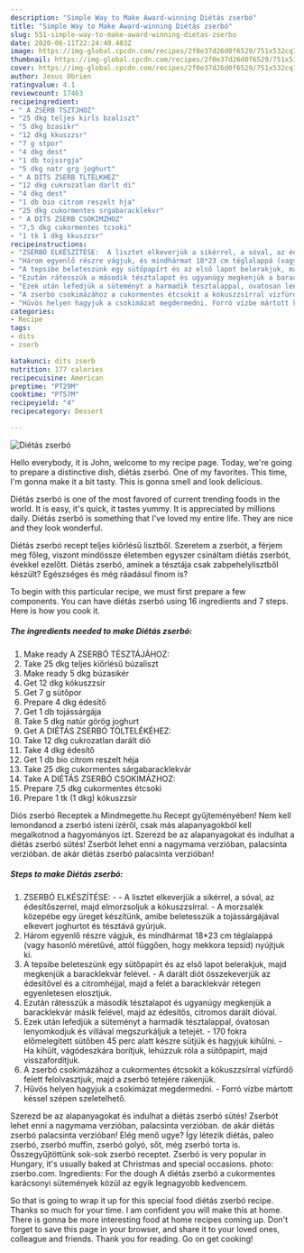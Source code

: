 ```yaml
---
description: "Simple Way to Make Award-winning Diétás zserbó"
title: "Simple Way to Make Award-winning Diétás zserbó"
slug: 551-simple-way-to-make-award-winning-dietas-zserbo
date: 2020-06-11T22:24:40.483Z
image: https://img-global.cpcdn.com/recipes/2f0e37d26d0f6529/751x532cq70/dietas-zserbo-recept-foto.jpg
thumbnail: https://img-global.cpcdn.com/recipes/2f0e37d26d0f6529/751x532cq70/dietas-zserbo-recept-foto.jpg
cover: https://img-global.cpcdn.com/recipes/2f0e37d26d0f6529/751x532cq70/dietas-zserbo-recept-foto.jpg
author: Jesus Obrien
ratingvalue: 4.1
reviewcount: 17463
recipeingredient:
- " A ZSERB TSZTJHOZ"
- "25 dkg teljes kirls bzaliszt"
- "5 dkg bzasikr"
- "12 dkg kkuszzsr"
- "7 g stpor"
- "4 dkg dest"
- "1 db tojssrgja"
- "5 dkg natr grg joghurt"
- " A DITS ZSERB TLTELKHEZ"
- "12 dkg cukrozatlan darlt di"
- "4 dkg dest"
- "1 db bio citrom reszelt hja"
- "25 dkg cukormentes srgabaracklekvr"
- " A DITS ZSERB CSOKIMZHOZ"
- "7,5 dkg cukormentes tcsoki"
- "1 tk 1 dkg kkuszzsr"
recipeinstructions:
- "ZSERBÓ ELKÉSZÍTÉSE:  A lisztet elkeverjük a sikérrel, a sóval, az édesítőszerrel, majd elmorzsoljuk a kókuszzsírral. A morzsalék közepébe egy üreget készítünk, amibe beletesszük a tojássárgájával elkevert joghurtot és tésztává gyúrjuk."
- "Három egyenlő részre vágjuk, és mindhármat 18*23 cm téglalappá (vagy hasonló méretűvé, attól függően, hogy mekkora tepsid) nyújtjuk ki."
- "A tepsibe beleteszünk egy sütőpapírt és az első lapot belerakjuk, majd megkenjük a baracklekvár felével. A darált diót összekeverjük az édesítővel és a citromhéjjal, majd a felét a baracklekvár rétegen egyenletesen elosztjuk."
- "Ezután rátesszük a második tésztalapot és ugyanúgy megkenjük a baracklekvár másik felével, majd az édesítős, citromos darált dióval."
- "Ezek után lefedjük a süteményt a harmadik tésztalappal, óvatosan lenyomkodjuk és villával megszurkáljuk a tetejét. 170 fokra előmelegített sütőben 45 perc alatt készre sütjük és hagyjuk kihűlni. Ha kihűlt, vágódeszkára borítjuk, lehúzzuk róla a sütőpapírt, majd visszafordítjuk."
- "A zserbó csokimázához a cukormentes étcsokit a kókuszzsírral vízfürdő felett felolvasztjuk, majd a zserbó tetejére rákenjük."
- "Hűvös helyen hagyjuk a csokimázat megdermedni. Forró vízbe mártott késsel szépen szeletelhető."
categories:
- Recipe
tags:
- dits
- zserb

katakunci: dits zserb 
nutrition: 177 calories
recipecuisine: American
preptime: "PT29M"
cooktime: "PT57M"
recipeyield: "4"
recipecategory: Dessert

---
```



![Diétás zserbó](https://img-global.cpcdn.com/recipes/2f0e37d26d0f6529/751x532cq70/dietas-zserbo-recept-foto.jpg)

Hello everybody, it is John, welcome to my recipe page. Today, we're going to prepare a distinctive dish, diétás zserbó. One of my favorites. This time, I'm gonna make it a bit tasty. This is gonna smell and look delicious.

Diétás zserbó is one of the most favored of current trending foods in the world. It is easy, it's quick, it tastes yummy. It is appreciated by millions daily. Diétás zserbó is something that I've loved my entire life. They are nice and they look wonderful.

Diétás zserbó recept teljes kiőrlésű lisztből. Szeretem a zserbót, a férjem meg főleg, viszont mindössze életemben egyszer csináltam diétás zserbót, évekkel ezelőtt. Diétás zserbó, aminek a tésztája csak zabpehelylisztből készült? Egészséges és még ráadásul finom is?


To begin with this particular recipe, we must first prepare a few components. You can have diétás zserbó using 16 ingredients and 7 steps. Here is how you cook it.

<!--inarticleads1-->

##### The ingredients needed to make Diétás zserbó:

1. Make ready  A ZSERBÓ TÉSZTÁJÁHOZ:
1. Take 25 dkg teljes kiőrlésű búzaliszt
1. Make ready 5 dkg búzasikér
1. Get 12 dkg kókuszzsír
1. Get 7 g sütőpor
1. Prepare 4 dkg édesítő
1. Get 1 db tojássárgája
1. Take 5 dkg natúr görög joghurt
1. Get  A DIÉTÁS ZSERBÓ TÖLTELÉKÉHEZ:
1. Take 12 dkg cukrozatlan darált dió
1. Take 4 dkg édesítő
1. Get 1 db bio citrom reszelt héja
1. Take 25 dkg cukormentes sárgabaracklekvár
1. Take  A DIÉTÁS ZSERBÓ CSOKIMÁZHOZ:
1. Prepare 7,5 dkg cukormentes étcsoki
1. Prepare 1 tk (1 dkg) kókuszzsír


Diós zserbó Receptek a Mindmegette.hu Recept gyűjteményében! Nem kell lemondanod a zserbó isteni ízéről, csak más alapanyagokból kell megalkotnod a hagyományos ízt. Szerezd be az alapanyagokat és indulhat a diétás zserbó sütés! Zserbót lehet enni a nagymama verzióban, palacsinta verzióban. de akár diétás zserbó palacsinta verzióban! 

<!--inarticleads2-->

##### Steps to make Diétás zserbó:

1. ZSERBÓ ELKÉSZÍTÉSE: -  - A lisztet elkeverjük a sikérrel, a sóval, az édesítőszerrel, majd elmorzsoljuk a kókuszzsírral. - A morzsalék közepébe egy üreget készítünk, amibe beletesszük a tojássárgájával elkevert joghurtot és tésztává gyúrjuk.
1. Három egyenlő részre vágjuk, és mindhármat 18*23 cm téglalappá (vagy hasonló méretűvé, attól függően, hogy mekkora tepsid) nyújtjuk ki.
1. A tepsibe beleteszünk egy sütőpapírt és az első lapot belerakjuk, majd megkenjük a baracklekvár felével. - A darált diót összekeverjük az édesítővel és a citromhéjjal, majd a felét a baracklekvár rétegen egyenletesen elosztjuk.
1. Ezután rátesszük a második tésztalapot és ugyanúgy megkenjük a baracklekvár másik felével, majd az édesítős, citromos darált dióval.
1. Ezek után lefedjük a süteményt a harmadik tésztalappal, óvatosan lenyomkodjuk és villával megszurkáljuk a tetejét. - 170 fokra előmelegített sütőben 45 perc alatt készre sütjük és hagyjuk kihűlni. - Ha kihűlt, vágódeszkára borítjuk, lehúzzuk róla a sütőpapírt, majd visszafordítjuk.
1. A zserbó csokimázához a cukormentes étcsokit a kókuszzsírral vízfürdő felett felolvasztjuk, majd a zserbó tetejére rákenjük.
1. Hűvös helyen hagyjuk a csokimázat megdermedni. - Forró vízbe mártott késsel szépen szeletelhető.


Szerezd be az alapanyagokat és indulhat a diétás zserbó sütés! Zserbót lehet enni a nagymama verzióban, palacsinta verzióban. de akár diétás zserbó palacsinta verzióban! Elég menő ugye? Így létezik diétás, paleo zserbó, zserbó muffin, zserbó golyó, sőt, még zserbó torta is. Összegyűjtöttünk sok-sok zserbó receptet. Zserbó is very popular in Hungary, it&#39;s usually baked at Christmas and special occasions. photo: zserbo.com. Ingredients: For the dough A diétás zserbó a cukormentes karácsonyi sütemények közül az egyik legnagyobb kedvencem. 

So that is going to wrap it up for this special food diétás zserbó recipe. Thanks so much for your time. I am confident you will make this at home. There is gonna be more interesting food at home recipes coming up. Don't forget to save this page in your browser, and share it to your loved ones, colleague and friends. Thank you for reading. Go on get cooking!
